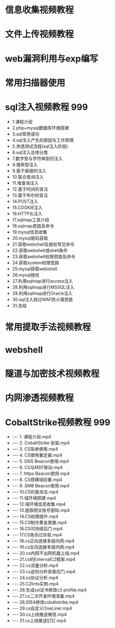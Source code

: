 # 信息收集视频教程
# 文件上传视频教程
# web漏洞利用与exp编写
# 常用扫描器使用
# sql注入视频教程 999
* 1.课程介绍
* 2.php+mysql数据库环境搭建
* 3.sql常用语句
* 4.sql注入产生的原因与工作原理
* 5.渗透测试流程(sql注入阶段)
* 6.sql注入总体分类
* 7.数字型与字符串型的注入
* 8.搜索型注入
* 9.基于报错的注入
* 10.联合查询注入
* 11.堆查询注入
* 12.基于时间的盲注
* 13.基于布尔的盲注
* 14.POST注入
* 15.COOKIE注入
* 16.HTTP头注入
* 17.sqlmap工具介绍
* 18.sqlmap思路及命令
* 19.mysql信息收集
* 20.mysql密码获取
* 21.获取webshell及提权常见命令
* 22.获取webshell或shell条件
* 23.获取webshell权限思路及命令
* 24.获取system权限思路
* 25.mysql获取webshell
* 26.mysql提权
* 27.利用sqlmap进行access注入
* 28.利用sqlmap进行MSSQL注入
* 29.利用sqlmap进行Oracle注入
* 30.sql注入绕过WAF防火墙思路
* 31.总结
# 常用提取手法视频教程
# webshell
# 隧道与加密技术视频教程
# 内网渗透视频教程
# CobaltStrike视频教程 999
* --- 1. 课程介绍.mp4
* --- 2. CobaltStrike 安装.mp4
* --- 3. CS简单使用.mp4
* --- 4. CS使用重定器.mp4
* --- 5. DNS Beacon使用.mp4
* --- 6. CS与MSF联动.mp4
* --- 7. https Beacon使用.mp4
* --- 8. CS搭建域前置.mp4
* --- 9. SMB Beacon使用.mp4
* --- 10.CS钓鱼攻击.mp4
* --- 11.域环境搭建.mp4
* --- 12.域环境信息收集.mp4
* --- 13.提取明文账号密码.mp4
* --- 14.CS权限提升.mp4
* --- 15.CS制作黄金票据.mp4
* --- 16.CS可持续后门.mp4
* --- 17.CS免杀过杀软.mp4
* --- 18.cs正向连接多层内网.mp4
* --- 19.cs反向连接多层内网.mp4
* --- 20.cs内网不出网机器上线.mp4
* --- 21.cs的ExternalC2框架.mp4
* --- 22.cs流量分析.mp4
* --- 23.cs逆向分析安装后门.mp4
* --- 24.cs协议分析.mp4
* --- 25.C2lints实例.mp4
* --- 26.生成ssl证书修改c2 profile.mp4
* --- 27.cs二次开发环境准备.mp4
* --- 28.IDEA修改cobaltstrike.mp4
* --- 29.cs自定义OneLiner.mp4
* --- 30.cs上线推送微信.mp4
* --- 31.cs上线推送钉钉.mp4

 
 
